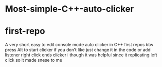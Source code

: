 # Most-simple-C++-auto-clicker
# first-repo
A very short easy to edit console mode auto clicker in C++ first repos btw
press Alt to start clicker if you don't like just change it in the code or add listener
right click ends clicker i though it was helpful since it replicating left click so it made snese to me
